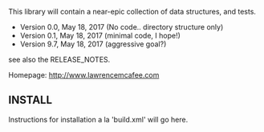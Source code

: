 This library will contain a near-epic collection of data structures, and tests.

* Version 0.0, May 18, 2017 (No code.. directory structure only)
* Version 0.1, May 18, 2017 (minimal code, I hope!)
* Version 9.7, May 18, 2017 (aggressive goal?)

see also the RELEASE_NOTES.

Homepage: http://www.lawrencemcafee.com

INSTALL
-------

Instructions for installation a la 'build.xml' will go here.
